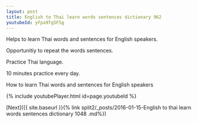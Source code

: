 ```yaml
---
layout: post
title: English to Thai learn words sentences dictionary 962 
youtubeId: yFpa9Tg5F5g
---
```

 
 
Helps to learn Thai words and sentences for English speakers.

Opportunitiy to repeat the words sentences. 

Practice Thai language. 
 
10 minutes practice every day. 
 
How to learn Thai words and sentences for English speakers 
 
{% include youtubePlayer.html id=page.youtubeId %}
 
 
[Next]({{ site.baseurl }}{% link  split2/_posts/2016-01-15-English to thai learn words sentences dictionary 1048 .md%})
 
